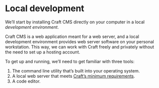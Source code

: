 # Local development

We’ll start by installing Craft CMS directly on your computer in a local _development environment_.

Craft CMS is a web application meant for a web server, and a local development environment provides web server software on your personal workstation. This way, we can work with Craft freely and privately without the need to set up a hosting account.

To get up and running, we’ll need to get familiar with three tools:

1. The command line utility that’s built into your operating system.
2. A local web server that meets [Craft’s minimum requirements](/3.x/requirements.md).
3. A code editor.

